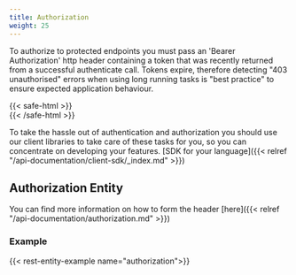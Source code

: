 ```yaml
---
title: Authorization
weight: 25
---
```


To authorize to protected endpoints you must pass an 'Bearer Authorization' http header containing a token that was recently 
returned from a successful authenticate call. Tokens expire, therefore detecting "403 unauthorised" errors when using
long running tasks is "best practice" to ensure expected application behaviour.

{{< safe-html >}}
<br>
{{< /safe-html >}}

To take the hassle out of authentication and authorization you should use our client libraries to take care of these
tasks for you, so you can concentrate on developing your features. [SDK for your language]({{< relref "/api-documentation/client-sdk/_index.md" >}})

## Authorization Entity

You can find more information on how to form the header [here]({{< relref "/api-documentation/authorization.md" >}})

### Example
{{< rest-entity-example name="authorization">}}


